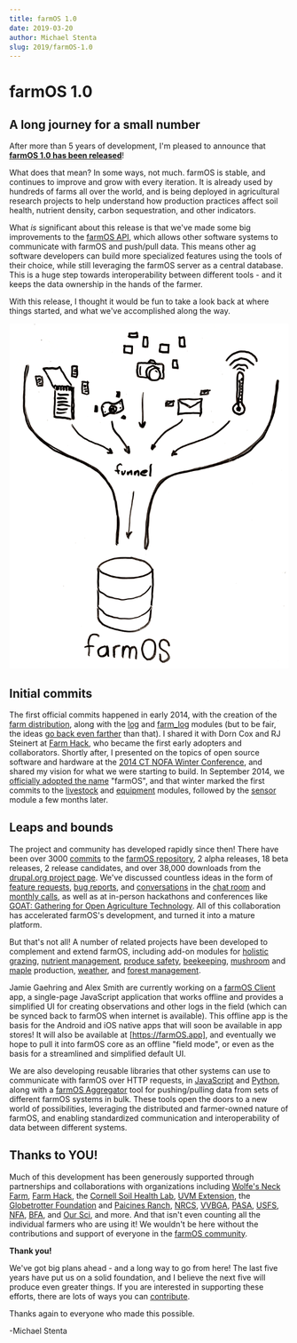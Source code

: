 ```yaml
---
title: farmOS 1.0
date: 2019-03-20
author: Michael Stenta
slug: 2019/farmOS-1.0
---
```


# farmOS 1.0

## A long journey for a small number

After more than 5 years of development, I'm pleased to announce that
**[farmOS 1.0 has been released]**!

What does that mean? In some ways, not much. farmOS is stable, and continues to
improve and grow with every iteration. It is already used by hundreds of farms
all over the world, and is being deployed in agricultural research projects to
help understand how production practices affect soil health, nutrient density,
carbon sequestration, and other indicators.

What *is* significant about this release is that we've made some big
improvements to the [farmOS API], which allows other software systems to
communicate with farmOS and push/pull data. This means other ag software
developers can build more specialized features using the tools of their choice,
while still leveraging the farmOS server as a central database. This is a huge
step towards interoperability between different tools - and it keeps the data
ownership in the hands of the farmer.

With this release, I thought it would be fun to take a look back at where things
started, and what we've accomplished along the way.

![Illustration of data flowing into farmOS](./funnel.png)

## Initial commits

The first official commits happened in early 2014, with the creation of the
[farm distribution], along with the [log] and [farm_log] modules (but to be
fair, the ideas [go back even farther] than that). I shared it with Dorn Cox and
RJ Steinert at [Farm Hack], who became the first early adopters and
collaborators. Shortly after, I presented on the topics of open source software
and hardware at the [2014 CT NOFA Winter Conference], and shared my vision for
what we were starting to build. In September 2014, we
[officially adopted the name] "farmOS", and that winter marked the first commits
to the [livestock] and [equipment] modules, followed by the [sensor] module a
few months later.

## Leaps and bounds

The project and community has developed rapidly since then! There have been over
3000 [commits] to the [farmOS repository], 2 alpha releases, 18 beta releases, 2
release candidates, and over 38,000 downloads from the
[drupal.org project page]. We've discussed countless ideas in the form of
[feature requests], [bug reports], and [conversations] in the [chat room] and
[monthly calls], as well as at in-person hackathons and conferences like
[GOAT: Gathering for Open Agriculture Technology]. All of this collaboration has
accelerated farmOS's development, and turned it into a mature platform.

But that's not all! A number of related projects have been developed to
complement and extend farmOS, including add-on modules for [holistic grazing],
[nutrient management], [produce safety], [beekeeping], [mushroom] and [maple]
production, [weather], and [forest management].

Jamie Gaehring and Alex Smith are currently working on a [farmOS Client] app, a
single-page JavaScript application that works offline and provides a simplified
UI for creating observations and other logs in the field (which can be synced
back to farmOS when internet is available). This offline app is the basis for
the Android and iOS native apps that will soon be available in app stores! It
will also be available at [https://farmOS.app], and eventually we hope to pull
it into farmOS core as an offline "field mode", or even as the basis for a
streamlined and simplified default UI.

We are also developing reusable libraries that other systems can use to
communicate with farmOS over HTTP requests, in [JavaScript] and [Python], along
with a [farmOS Aggregator] tool for pushing/pulling data from sets of different
farmOS systems in bulk. These tools open the doors to a new world of
possibilities, leveraging the distributed and farmer-owned nature of farmOS,
and enabling standardized communication and interoperability of data between
different systems.

## Thanks to YOU!

Much of this development has been generously supported through partnerships and
collaborations with organizations including [Wolfe's Neck Farm], [Farm Hack],
the [Cornell Soil Health Lab], [UVM Extension], the [Globetrotter Foundation]
and [Paicines Ranch], [NRCS], [VVBGA], [PASA], [USFS], [NFA], [BFA], and
[Our Sci], and more. And that isn't even counting all the individual farmers who
are using it! We wouldn't be here without the contributions and support of
everyone in the [farmOS community].

**Thank you!**

We've got big plans ahead - and a long way to go from here! The last five years
have put us on a solid foundation, and I believe the next five will produce even
greater things. If you are interested in supporting these efforts, there are
lots of ways you can [contribute].

Thanks again to everyone who made this possible.

-Michael Stenta

[farmOS 1.0 has been released]: https://www.drupal.org/project/farm/releases/7.x-1.0
[farmOS API]: https://farmos.org/development/api
[farm distribution]: https://github.com/farmOS/farmOS/commit/1219fc52041a067796e2d01150cd5419962c7844
[log]: https://github.com/mstenta/log/commit/ac3b0eebcd65515fe97833055d215c89d0450c0a
[farm_log]: https://github.com/farmOS/farmOS/commit/10822e262d552a84d9c5e67bc69e7ce5b8ac244c
[go back even farther]: https://github.com/farmOS/farmOS/commit/53ca3e8753d7eca390338c5563de454c1e3e5a66
[Farm Hack]: http://farmhack.org
[2014 CT NOFA Winter Conference]: https://www.youtube.com/watch?v=raLwz0Y9YV4
[officially adopted the name]: https://github.com/farmOS/farmOS/commit/60294e8c5108528e228d5cb922cc271c6a4f3a5e
[livestock]: https://github.com/farmOS/farmOS/commit/cf9824be5c5a582a21e76c8d5ecaacc23c7eda06
[equipment]: https://github.com/farmOS/farmOS/commit/67539de3dc986b54ae8e88def4703f5f501bf68b
[sensor]: https://github.com/farmOS/farmOS/commit/1678ded540e5fb960129d151af4f6f94bbe651a8
[commits]: https://github.com/farmOS/farmOS/commits
[farmOS repository]: https://github.com/farmOS/farmOS
[drupal.org project page]: https://drupal.org/project/farm
[feature requests]: https://www.drupal.org/project/issues/farm?status=All&categories=3
[bug reports]: https://www.drupal.org/project/issues/farm?status=All&categories=1
[conversations]: http://irc.farmos.org
[chat room]: https://riot.im/app/#/room/#farmOS:matrix.org
[monthly calls]: https://farmos.org/community/monthly-call
[GOAT: Gathering for Open Agriculture Technology]: http://goatech.org
[holistic grazing]: https://github.com/farmOS/farm_grazing
[nutrient management]: https://github.com/farmOS/farm_nutrient
[produce safety]: https://github.com/farmOS/farm_produce_safety
[beekeeping]: https://github.com/farmOS/farm_bee
[mushroom]: https://github.com/farmOS/farm_mushroom
[maple]: https://github.com/farmOS/farm_maple
[weather]: https://github.com/farmOS/farm_weather
[forest management]: https://github.com/farmOS/farm_forest
[farmOS Client]: https://github.com/farmOS/farmOS-client
[https://farmOS.app]: https://farmOS.app
[JavaScript]: https://github.com/farmOS/farmOS.js
[Python]: https://github.com/farmOS/farmOS.py
[farmOS Aggregator]: https://github.com/farmOS/farmOS-aggregator
[Wolfe's Neck Farm]: https://www.wolfesneck.org
[Farm Hack]: http://farmhack.org
[Cornell Soil Health Lab]: https://soilhealth.cals.cornell.edu
[UVM Extension]: https://www.uvm.edu/extension
[Globetrotter Foundation]: https://globetrotterfoundation.org
[Paicines Ranch]: https://paicinesranch.com
[NRCS]: https://www.nrcs.usda.gov
[VVBGA]: http://www.uvm.edu/vtvegandberry
[PASA]: https://pasafarming.org
[USFS]: https://www.fs.fed.us
[NFA]: https://www.nfa.org.ug
[Our Sci]: http://our-sci.net
[BFA]: http://bionutrient.org
[Foundation for Food and Agriculture Research]: https://foundationfar.org
[farmOS community]: https://farmOS.org/community/supporters
[contribute]: https://farmOS.org/community/contribute
